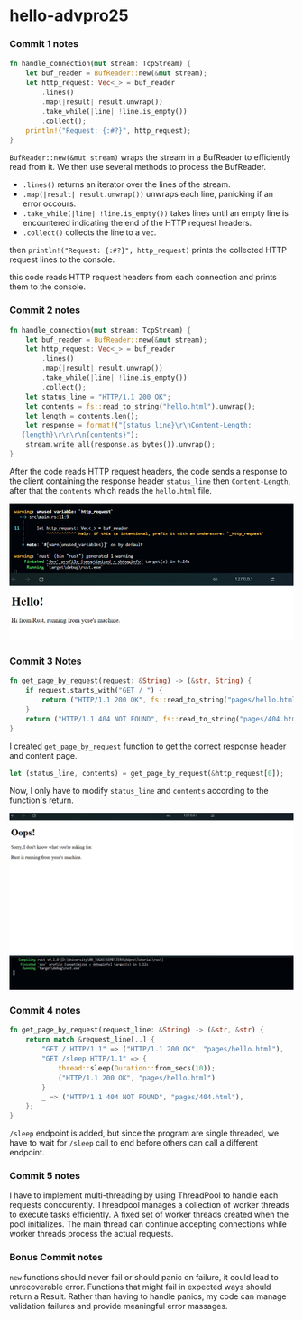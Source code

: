 # hello-advpro25

### Commit 1 notes 


```rust
fn handle_connection(mut stream: TcpStream) {
    let buf_reader = BufReader::new(&mut stream);
    let http_request: Vec<_> = buf_reader
        .lines()
        .map(|result| result.unwrap())
        .take_while(|line| !line.is_empty())
        .collect();
    println!("Request: {:#?}", http_request);
}
```

`BufReader::new(&mut stream)` wraps the stream in a BufReader to efficiently read from it. We then use several methods to process the BufReader. 
- `.lines()` returns an iterator over the lines of the stream.
- `.map(|result| result.unwrap())` unwraps each line, panicking if an error occours.
- `.take_while(|line| !line.is_empty())` takes lines until an empty line is encountered indicating the end of the HTTP request headers.
- `.collect()` collects the line to a `vec`. 

then `println!("Request: {:#?}", http_request)` prints the collected HTTP request lines to the console.

this code reads HTTP request headers from each connection and prints them to the console.

### Commit 2 notes 
```rust
fn handle_connection(mut stream: TcpStream) {
    let buf_reader = BufReader::new(&mut stream);
    let http_request: Vec<_> = buf_reader
        .lines()
        .map(|result| result.unwrap())
        .take_while(|line| !line.is_empty())
        .collect();
    let status_line = "HTTP/1.1 200 OK";
    let contents = fs::read_to_string("hello.html").unwrap();
    let length = contents.len();
    let response = format!("{status_line}\r\nContent-Length:
   {length}\r\n\r\n{contents}");
    stream.write_all(response.as_bytes()).unwrap();
}
```

After the code reads HTTP request headers, the code sends a response to the client containing the response header `status_line` then `Content-Length`, after that the `contents` which reads the `hello.html` file. 

![image](./images/imagecommit2.png)

### Commit 3 Notes 

```rust
fn get_page_by_request(request: &String) -> (&str, String) {
    if request.starts_with("GET / ") {
        return ("HTTP/1.1 200 OK", fs::read_to_string("pages/hello.html").unwrap());
    }
    return ("HTTP/1.1 404 NOT FOUND", fs::read_to_string("pages/404.html").unwrap());
}
```

I created `get_page_by_request` function to get the correct response header and content page. 

```rust
let (status_line, contents) = get_page_by_request(&http_request[0]);
```

Now, I only have to modify `status_line` and `contents` according to the function's return.

![image](./images/imagecommit3.png)


### Commit  4 notes

```rust 
fn get_page_by_request(request_line: &String) -> (&str, &str) {
    return match &request_line[..] {
        "GET / HTTP/1.1" => ("HTTP/1.1 200 OK", "pages/hello.html"),
        "GET /sleep HTTP/1.1" => {
            thread::sleep(Duration::from_secs(10));
            ("HTTP/1.1 200 OK", "pages/hello.html")
        }
        _ => ("HTTP/1.1 404 NOT FOUND", "pages/404.html"),
    };
}
``` 

`/sleep` endpoint is added, but since the program are single threaded, we have to wait for `/sleep` call to end before others can call a different endpoint.

### Commit 5 notes 

I have to implement multi-threading by using ThreadPool to handle each requests conccurently. Threadpool manages a collection of worker threads to execute tasks efficiently. A fixed set of worker threads created when the pool initializes. The main thread can continue accepting connections while worker threads process the actual requests. 

### Bonus Commit notes

`new` functions should never fail or should panic on failure, it could lead to unrecoverable error.
Functions that might fail in expected ways should return a Result. Rather than having to handle panics, my code can manage validation failures and provide meaningful error massages.